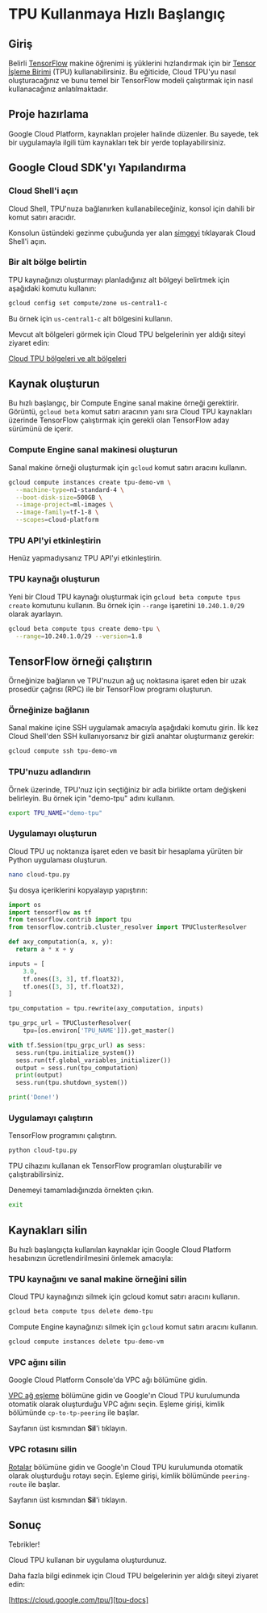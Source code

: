 # TPU Kullanmaya Hızlı Başlangıç

<walkthrough-tutorial-url url="https://cloud.google.com/tpu/docs/quickstart"></walkthrough-tutorial-url>

## Giriş

Belirli [TensorFlow][tensor-flow] makine öğrenimi iş yüklerini hızlandırmak için bir [Tensor İşleme Birimi][tpu-docs] (TPU) kullanabilirsiniz. Bu eğiticide, Cloud TPU'yu nasıl oluşturacağınız ve bunu temel bir TensorFlow modeli çalıştırmak için nasıl kullanacağınız anlatılmaktadır.

## Proje hazırlama

Google Cloud Platform, kaynakları projeler halinde düzenler. Bu sayede, tek bir uygulamayla ilgili tüm kaynakları tek bir yerde toplayabilirsiniz.

<walkthrough-project-billing-setup></walkthrough-project-billing-setup>

## Google Cloud SDK'yı Yapılandırma

### Cloud Shell'i açın

Cloud Shell, TPU'nuza bağlanırken kullanabileceğiniz, konsol için dahili bir komut satırı aracıdır.

Konsolun üstündeki gezinme çubuğunda yer alan <walkthrough-cloud-shell-icon></walkthrough-cloud-shell-icon>[simgeyi][spotlight-open-devshell] tıklayarak Cloud Shell'i açın.

### Bir alt bölge belirtin

TPU kaynağınızı oluşturmayı planladığınız alt bölgeyi belirtmek için aşağıdaki komutu kullanın:

```bash
gcloud config set compute/zone us-central1-c
```

Bu örnek için `us-central1-c` alt bölgesini kullanın.

Mevcut alt bölgeleri görmek için Cloud TPU belgelerinin yer aldığı siteyi ziyaret edin:

[Cloud TPU bölgeleri ve alt bölgeleri][tpu-regions]

## Kaynak oluşturun

Bu hızlı başlangıç, bir Compute Engine sanal makine örneği gerektirir. Görüntü, `gcloud beta` komut satırı aracının yanı sıra Cloud TPU kaynakları üzerinde TensorFlow çalıştırmak için gerekli olan TensorFlow aday sürümünü de içerir.

### Compute Engine sanal makinesi oluşturun

Sanal makine örneği oluşturmak için `gcloud` komut satırı aracını kullanın.

```bash
gcloud compute instances create tpu-demo-vm \
  --machine-type=n1-standard-4 \
  --boot-disk-size=500GB \
  --image-project=ml-images \
  --image-family=tf-1-8 \
  --scopes=cloud-platform
```

### TPU API'yi etkinleştirin

Henüz yapmadıysanız TPU API'yi etkinleştirin.

<walkthrough-enable-apis apis="tpu.googleapis.com"></walkthrough-enable-apis>

### TPU kaynağı oluşturun

Yeni bir Cloud TPU kaynağı oluşturmak için `gcloud beta compute tpus create` komutunu kullanın. Bu örnek için `--range` işaretini `10.240.1.0/29` olarak ayarlayın.

```bash
gcloud beta compute tpus create demo-tpu \
  --range=10.240.1.0/29 --version=1.8
```

## TensorFlow örneği çalıştırın

Örneğinize bağlanın ve TPU'nuzun ağ uç noktasına işaret eden bir uzak prosedür çağrısı (RPC) ile bir TensorFlow programı oluşturun.

### Örneğinize bağlanın

Sanal makine içine SSH uygulamak amacıyla aşağıdaki komutu girin. İlk kez Cloud Shell'den SSH kullanıyorsanız bir gizli anahtar oluşturmanız gerekir:

```bash
gcloud compute ssh tpu-demo-vm
```

### TPU'nuzu adlandırın

Örnek üzerinde, TPU'nuz için seçtiğiniz bir adla birlikte ortam değişkeni belirleyin. Bu örnek için "demo-tpu" adını kullanın.

```bash
export TPU_NAME="demo-tpu"
```

### Uygulamayı oluşturun

Cloud TPU uç noktanıza işaret eden ve basit bir hesaplama yürüten bir Python uygulaması oluşturun.

```bash
nano cloud-tpu.py
```

Şu dosya içeriklerini kopyalayıp yapıştırın:

```python
import os
import tensorflow as tf
from tensorflow.contrib import tpu
from tensorflow.contrib.cluster_resolver import TPUClusterResolver

def axy_computation(a, x, y):
  return a * x + y

inputs = [
    3.0,
    tf.ones([3, 3], tf.float32),
    tf.ones([3, 3], tf.float32),
]

tpu_computation = tpu.rewrite(axy_computation, inputs)

tpu_grpc_url = TPUClusterResolver(
    tpu=[os.environ['TPU_NAME']]).get_master()

with tf.Session(tpu_grpc_url) as sess:
  sess.run(tpu.initialize_system())
  sess.run(tf.global_variables_initializer())
  output = sess.run(tpu_computation)
  print(output)
  sess.run(tpu.shutdown_system())

print('Done!')
```

### Uygulamayı çalıştırın

TensorFlow programını çalıştırın.

```bash
python cloud-tpu.py
```

TPU cihazını kullanan ek TensorFlow programları oluşturabilir ve çalıştırabilirsiniz.

Denemeyi tamamladığınızda örnekten çıkın.

```bash
exit
```

## Kaynakları silin

Bu hızlı başlangıçta kullanılan kaynaklar için Google Cloud Platform hesabınızın ücretlendirilmesini önlemek amacıyla:

### TPU kaynağını ve sanal makine örneğini silin

Cloud TPU kaynağınızı silmek için gcloud komut satırı aracını kullanın.

```bash
gcloud beta compute tpus delete demo-tpu
```

Compute Engine kaynağınızı silmek için `gcloud` komut satırı aracını kullanın.

```bash
gcloud compute instances delete tpu-demo-vm
```

### VPC ağını silin

Google Cloud Platform Console'da VPC ağı bölümüne gidin.

<walkthrough-menu-navigation sectionid="VIRTUAL_NETWORK_SECTION"></walkthrough-menu-navigation>

[VPC ağ eşleme][spotlight-network-peering] bölümüne gidin ve Google'ın Cloud TPU kurulumunda otomatik olarak oluşturduğu VPC ağını seçin. Eşleme girişi, kimlik bölümünde `cp-to-tp-peering` ile başlar.

Sayfanın üst kısmından **Sil**'i tıklayın.

### VPC rotasını silin

[Rotalar][spotlight-routes-list] bölümüne gidin ve Google'ın Cloud TPU kurulumunda otomatik olarak oluşturduğu rotayı seçin. Eşleme girişi, kimlik bölümünde `peering-route` ile başlar.

Sayfanın üst kısmından **Sil**'i tıklayın.

## Sonuç

<walkthrough-conclusion-trophy></walkthrough-conclusion-trophy>

Tebrikler!

Cloud TPU kullanan bir uygulama oluşturdunuz.

Daha fazla bilgi edinmek için Cloud TPU belgelerinin yer aldığı siteyi ziyaret edin:

[https://cloud.google.com/tpu/][tpu-docs]

[request-tpu-quota]: https://services.google.com/fb/forms/cloud-tpu-beta-request/
[spotlight-network-peering]: walkthrough://spotlight-pointer?cssSelector=#cfctest-section-nav-item-peering_list
[spotlight-open-devshell]: walkthrough://spotlight-pointer?spotlightId=devshell-activate-button
[spotlight-routes-list]: walkthrough://spotlight-pointer?cssSelector=#cfctest-section-nav-item-routes_list
[tensor-flow]: https://www.tensorflow.org/
[tpu-docs]: https://cloud.google.com/tpu/docs/
[tpu-regions]: https://cloud.google.com/tpu/docs/regions
